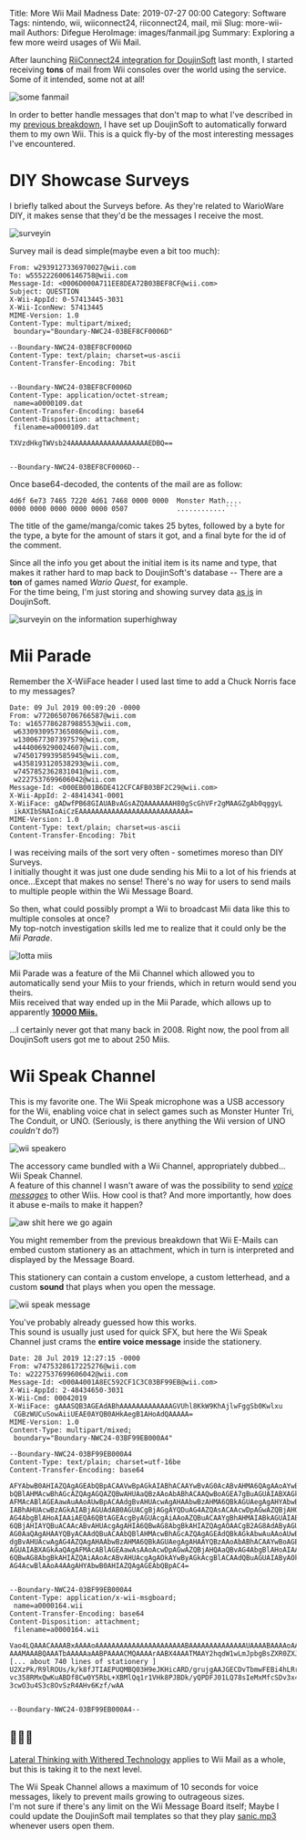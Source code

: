 Title: More Wii Mail Madness
Date: 2019-07-27 00:00
Category: Software
Tags: nintendo, wii, wiiconnect24, riiconnect24, mail, mii
Slug: more-wii-mail
Authors: Difegue
HeroImage: images/fanmail.jpg
Summary: Exploring a few more weird usages of Wii Mail.

After launching [RiiConnect24 integration for DoujinSoft](./doujinsoft-2.html) last month, I started receiving **tons** of mail from Wii consoles over the world using the service. Some of it intended, some not at all!  

![some fanmail](images/fanmail.jpg)

In order to better handle messages that don't map to what I've described in my [previous breakdown](./doujinsoft-rc24.html), I have set up DoujinSoft to automatically forward them to my own Wii. This is a quick fly-by of the most interesting messages I've encountered.  

# DIY Showcase Surveys

I briefly talked about the Surveys before. As they're related to WarioWare DIY, it makes sense that they'd be the messages I receive the most.  

![surveyin](/images/survey.jpg)  

Survey mail is dead simple(maybe even a bit too much):  

~~~~
From: w2939127336970027@wii.com
To: w5552226006146758@wii.com
Message-Id: <0006D000A711EE8DEA72B03BEF8CF@wii.com>
Subject: QUESTION
X-Wii-AppId: 0-57413445-3031
X-Wii-IconNew: 57413445
MIME-Version: 1.0
Content-Type: multipart/mixed;
 boundary="Boundary-NWC24-03BEF8CF0006D"

--Boundary-NWC24-03BEF8CF0006D
Content-Type: text/plain; charset=us-ascii
Content-Transfer-Encoding: 7bit


--Boundary-NWC24-03BEF8CF0006D
Content-Type: application/octet-stream;
 name=a0000109.dat
Content-Transfer-Encoding: base64
Content-Disposition: attachment;
 filename=a0000109.dat

TXVzdHkgTWVsb24AAAAAAAAAAAAAAAAAAAEDBQ==


--Boundary-NWC24-03BEF8CF0006D--
~~~~  

Once base64-decoded, the contents of the mail are as follow:  

~~~~
4d6f 6e73 7465 7220 4d61 7468 0000 0000  Monster Math....
0000 0000 0000 0000 0000 0507            ............```
~~~~  
The title of the game/manga/comic takes 25 bytes, followed by a byte for the type, a byte for the amount of stars it got, and a final byte for the id of the comment.  

Since all the info you get about the initial item is its name and type, that makes it rather hard to map back to DoujinSoft's database -- There are a **ton** of games named _Wario Quest_, for example.  
For the time being, I'm just storing and showing survey data [as is](https://diy.tvc-16.science/surveys) in DoujinSoft.  

![surveyin on the information superhighway](/images/survey-dsoft.png)  

# Mii Parade

Remember the X-WiiFace header I used last time to add a Chuck Norris face to my messages?  

~~~~
Date: 09 Jul 2019 00:09:20 -0000
From: w7720650706766587@wii.com
To: w1657786287988553@wii.com,
 w6330930957365086@wii.com,
 w1300677307397579@wii.com,
 w4440069290024607@wii.com,
 w7450179939585945@wii.com,
 w4358193120538293@wii.com,
 w7457852362831041@wii.com,
 w2227537699606042@wii.com
Message-Id: <000EB001B6DE412CFCAFB03BF2C29@wii.com>
X-Wii-AppId: 2-48414341-0001
X-WiiFace: gADwfPB68GIAUABvAGsAZQAAAAAAAH80gScGhVFr2gMAAGZgAb0qggyL
 ikAXIbSNAIoAiCzEAAAAAAAAAAAAAAAAAAAAAAAAAAA=
MIME-Version: 1.0
Content-Type: text/plain; charset=us-ascii
Content-Transfer-Encoding: 7bit
~~~~

I was receiving mails of the sort very often - sometimes moreso than DIY Surveys.  
I initially thought it was just one dude sending his Mii to a lot of his friends at once...Except that makes no sense! There's no way for users to send mails to multiple people within the Wii Message Board.  

So then, what could possibly prompt a Wii to broadcast Mii data like this to multiple consoles at once?  
My top-notch investigation skills led me to realize that it could only be the _Mii Parade_.  

![lotta miis](/images/MiiParade_01_en.gif)  

Mii Parade was a feature of the Mii Channel which allowed you to automatically send your Miis to your friends, which in return would send you theirs.  
Miis received that way ended up in the Mii Parade, which allows up to apparently [**10000 Miis.**](https://youtube.com/watch?v=3iQi1LPntZg)  

...I certainly never got that many back in 2008. Right now, the pool from all DoujinSoft users got me to about 250 Miis.  

# Wii Speak Channel  

This is my favorite one. The Wii Speak microphone was a USB accessory for the Wii, enabling voice chat in select games such as Monster Hunter Tri, The Conduit, or UNO. (Seriously, is there anything the Wii version of UNO _couldn't_ do?)  

![wii speakero](/images/WiiSpeakproduct.PNG)

The accessory came bundled with a Wii Channel, appropriately dubbed... Wii Speak Channel.  
A feature of this channel I wasn't aware of was the possibility to send [_voice messages_](https://www.youtube.com/watch?v=VWC1xyJqrtA) to other Wiis. How cool is that? And more importantly, how does it abuse e-mails to make it happen?  

![aw shit here we go again](/images/wiispeak.jpg)

You might remember from the previous breakdown that Wii E-Mails can embed custom stationery as an attachment, which in turn is interpreted and displayed by the Message Board.  

This stationery can contain a custom envelope, a custom letterhead, and a custom **sound** that plays when you open the message.  

![wii speak message](/images/wiispeak_msg.jpg)

You've probably already guessed how this works.  
This sound is usually just used for quick SFX, but here the Wii Speak Channel just crams the **entire voice message** inside the stationery.  

~~~~
Date: 28 Jul 2019 12:27:15 -0000
From: w7475328617225276@wii.com
To: w2227537699606042@wii.com
Message-Id: <000A4001A8EC592CF1C3C03BF99EB@wii.com>
X-Wii-AppId: 2-48434650-3031
X-Wii-Cmd: 00042019
X-WiiFace: gAAASQB3AGEAdABhAAAAAAAAAAAAAGVUhl8KkW9KhAjlwFggSb0Kwlxu
 CGBzWUCuSowAiiUEAE0AYQB0AHkAegB1AHoAdQAAAAA=
MIME-Version: 1.0
Content-Type: multipart/mixed;
 boundary="Boundary-NWC24-03BF99EB000A4"

--Boundary-NWC24-03BF99EB000A4
Content-Type: text/plain; charset=utf-16be
Content-Transfer-Encoding: base64

AFYAbwB0AHIAZQAgAGEAbQBpACAAVwBpAGkAIABhACAAYwBvAG0AcABvAHMA6QAgAAoAYwBlACAA
bQBlAHMAcwBhAGcAZQAgAGQAZQBwAHUAaQBzAAoAbABhACAAQwBoAGEA7gBuAGUAIABXAGkAaQAg
AFMAcABlAGEAawAuAAoAUwBpACAAdgBvAHUAcwAgAHAAbwBzAHMA6QBkAGUAegAgAHYAbwB1AHMA
IABhAHUAcwBzAGkAIABjAGUAdAB0AGUACgBjAGgAYQDuAG4AZQAsACAAcwDpAGwAZQBjAHQAaQBv
AG4AbgBlAHoAIAAiAEQA6QBtAGEAcgByAGUAcgAiAAoAZQBuACAAYgBhAHMAIABkAGUAIABsACcA
6QBjAHIAYQBuACAAcABvAHUAcgAgAHIA6QBwAG8AbgBkAHIAZQAgAOAACgB2AG8AdAByAGUAIABh
AG0AaQAgAHAAYQByACAAdQBuACAAbQBlAHMAcwBhAGcAZQAgAGEAdQBkAGkAbwAuAAoAUwBpACAA
dgBvAHUAcwAgAG4AZQAgAHAAbwBzAHMA6QBkAGUAegAgAHAAYQBzAAoAbABhACAAYwBoAGEA7gBu
AGUAIABXAGkAaQAgAFMAcABlAGEAawAsAAoAcwDpAGwAZQBjAHQAaQBvAG4AbgBlAHoAIAAiAFIA
6QBwAG8AbgBkAHIAZQAiAAoAcABvAHUAcgAgAOkAYwByAGkAcgBlACAAdQBuAGUAIAByAOkAcABv
AG4AcwBlAAoA4AAgAHYAbwB0AHIAZQAgAGEAbQBpAC4=


--Boundary-NWC24-03BF99EB000A4
Content-Type: application/x-wii-msgboard;
 name=a0000164.wii
Content-Transfer-Encoding: base64
Content-Disposition: attachment;
 filename=a0000164.wii

Vao4LQAAACAAAABxAAAAoAAAAAAAAAAAAAAAAAAAAAABAAAAAAAAAAAAAAUAAAABAAAAoAAAAJgA
AAAMAAABQAAATbAAAAAaAABPAAAACMQAAAArAABX4AAATMAAY2hqdW1wLmJpbgBsZXR0ZXJfTFou
[... about 740 lines of stationery ]
U2XzPk/R9lROUs/k/k8fJTIAEPUQMBQ03H9eJKHicARD/grujgAAJGECDvTbmwFEBi4hLRrG8GQA
vc358RMxQwKuABDf8Cw0Y5RbL+XBMlQq1r1VHk8PJBDk/yQPDFJ01LQ78sIeMxMfcSDv3x4OIyTd
3cwO3u4S3c8OvSzR4AHv6Kzf/wAA


--Boundary-NWC24-03BF99EB000A4--
~~~~  

## 👀👀👀

[Lateral Thinking with Withered Technology](https://en.wikipedia.org/wiki/Gunpei_Yokoi#Lateral_Thinking_with_Withered_Technology) applies to Wii Mail as a whole, but this is taking it to the next level.  

The Wii Speak Channel allows a maximum of 10 seconds for voice messages, likely to prevent mails growing to outrageous sizes.  
I'm not sure if there's any limit on the Wii Message Board itself; Maybe I could update the DoujinSoft mail templates so that they play [sanic.mp3](https://www.youtube.com/watch?v=PX7zPlQjAr8) whenever users open them.  
